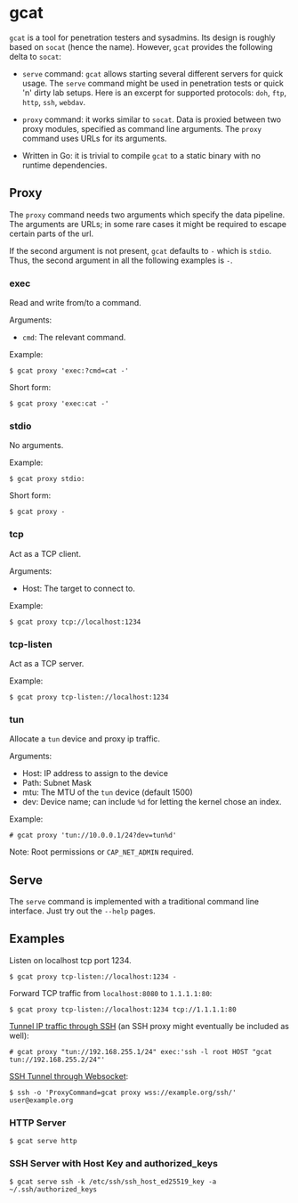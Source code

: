 # gcat

`gcat` is a tool for penetration testers and sysadmins.
Its design is roughly based on `socat` (hence the name).
However, `gcat` provides the following delta to `socat`:

- `serve` command: `gcat` allows starting several different servers for quick usage.
  The `serve` command might be used in penetration tests or quick 'n' dirty lab setups.
  Here is an excerpt for supported protocols: `doh`, `ftp`, `http`, `ssh`, `webdav`.

- `proxy` command: it works similar to `socat`. Data is proxied between two proxy modules, 
  specified as command line arguments. The `proxy` command uses URLs for its arguments.

- Written in Go: it is trivial to compile `gcat` to a static binary with no runtime dependencies.

## Proxy

The `proxy` command needs two arguments which specify the data pipeline.
The arguments are URLs; in some rare cases it might be required to escape certain parts of the url.

If the second argument is not present, `gcat` defaults to `-` which is `stdio`.
Thus, the second argument in all the following examples is `-`.

### exec

Read and write from/to a command.

Arguments:

* `cmd`: The relevant command.

Example:

```
$ gcat proxy 'exec:?cmd=cat -'
```

Short form:

```
$ gcat proxy 'exec:cat -'
```

### stdio

No arguments.

Example:

```
$ gcat proxy stdio:
```

Short form:

```
$ gcat proxy -
```

### tcp

Act as a TCP client.

Arguments:

* Host: The target to connect to.

Example:

```
$ gcat proxy tcp://localhost:1234
```

### tcp-listen 

Act as a TCP server.

Example:

```
$ gcat proxy tcp-listen://localhost:1234
```

### tun 

Allocate a `tun` device and proxy ip traffic.

Arguments:

- Host: IP address to assign to the device
- Path: Subnet Mask 
- mtu: The MTU of the `tun` device (default 1500) 
- dev: Device name; can include `%d` for letting the kernel chose an index.

Example:

```
# gcat proxy 'tun://10.0.0.1/24?dev=tun%d'
```

Note: Root permissions or `CAP_NET_ADMIN` required.

## Serve 

The `serve` command is implemented with a traditional command line interface.
Just try out the `--help` pages.

## Examples

Listen on localhost tcp port 1234.

```
$ gcat proxy tcp-listen://localhost:1234 -
```

Forward TCP traffic from `localhost:8080` to `1.1.1.1:80`:

```
$ gcat proxy tcp-listen://localhost:1234 tcp://1.1.1.1:80
```

[Tunnel IP traffic through SSH](https://rumpelsepp.org/blog/vpn-over-ssh/) (an SSH proxy might eventually be included as well):

```
# gcat proxy "tun://192.168.255.1/24" exec:'ssh -l root HOST "gcat tun://192.168.255.2/24"'
```

[SSH Tunnel through Websocket](https://rumpelsepp.org/blog/ssh-through-websocket/):

```
$ ssh -o 'ProxyCommand=gcat proxy wss://example.org/ssh/' user@example.org
```

### HTTP Server

```
$ gcat serve http
```

### SSH Server with Host Key and authorized\_keys

```
$ gcat serve ssh -k /etc/ssh/ssh_host_ed25519_key -a ~/.ssh/authorized_keys
```
